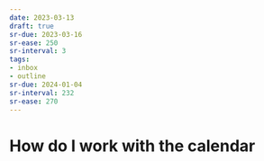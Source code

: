 ```yaml
---
date: 2023-03-13
draft: true
sr-due: 2023-03-16
sr-ease: 250
sr-interval: 3
tags:
- inbox
- outline
sr-due: 2024-01-04
sr-interval: 232
sr-ease: 270
---
```


# How do I work with the calendar